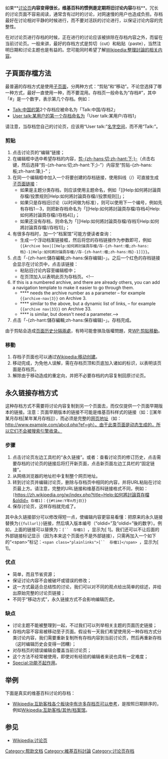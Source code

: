 如果**[讨论页](https://zh.wikipedia.org/wiki/Wikipedia:讨论页 "wikilink")**内容变得很长，维基百科的惯例是定期将旧讨论内容**存档**。冗长的讨论页面不容易阅读，通常含有过时的讨论，对网速慢的用户也造成负担。存档最好在讨论相对平静的时候进行，而不要对活跃的讨论进行，以保证讨论内容的完整性。

在对讨论页进行存档的时候，正在进行的讨论应该被排除在存档内容之外，而留在当前讨论页。一般来讲，最好的存档方式是剪切（cut）和粘贴（paste），当然注明日期和讨论主题也是有益的。您可能同时希望了解[Wikipedia:整理討論的相关内容](https://zh.wikipedia.org/wiki/Wikipedia:整理討論 "wikilink")。

## 子頁面存檔方法

最普遍的存档方式是使用[子页面](https://zh.wikipedia.org/wiki/Wikipedia:子页面 "wikilink")，分两种方式：“剪贴”和“移动”。不论您选择了哪一种方式，最好一直使用一种，而不要混用。存档页一般命名为“存档\#”，其中「\#」是一个数字，表示第几个存档。例如：

  - [Talk:中国的第](https://zh.wikipedia.org/wiki/Talk:中国 "wikilink")2个存档应被命名为「Talk:中国/存档2」
  - [User talk:某用户的第一个存档命名为](https://zh.wikipedia.org/wiki/User_talk:某用户 "wikilink")「User talk:某用户/存档1」

请注意，当存档您自己的讨论页，应该用“User talk:”[名字空间](https://zh.wikipedia.org/wiki/Wikipedia:名字空间 "wikilink")，而不用“Talk:”。

### 剪贴

1.  点击讨论页的“编辑”链接；
2.  在编辑框中选中希望存档的内容，[剪-{zh-hans:切;zh-hant:下;}-](https://zh.wikipedia.org/wiki/剪下、复制、贴上 "wikilink")（点击右键，然后选择“剪-{zh-hans:切;zh-hant:下;}-”）内容至“剪贴-{zh-hans:板;zh-hant:簿;}-”；
3.  在同一个编辑框中加入一个将要创建的存档链接，使用斜线（/）可直接生成[子页面链接](https://zh.wikipedia.org/wiki/Wikipedia:子页面 "wikilink")：
      - 如果是主题分类存档，则应该使用主题命名，例如「\[\[Help:如何將討論頁存檔/投票规则|Help:如何將討論頁存檔//投票规则\]\]」；
      - 如果只是存档旧讨论（以时间做为标准），则可以使用下一个编号，例如先有存档1－3，则把新存档命名为「\[\[Help:如何將討論頁存檔/存档4|Help:如何將討論頁存檔//存档4\]\]」；
      - 如果还没有存档，则命名为「\[\[Help:如何將討論頁存檔/存档1|Help:如何將討論頁存檔//存档1\]\]」；
4.  有很多存档时，加一个“档案馆”可能方便读者查询：
      - 生成一个浮动档案链接框，然后将您的存档链接作为参数即可，例如`{{Archive box|[[Help:如何將討論頁存檔/存-{zh-hant:檔;zh-hans:档}-1|Help:如何將討論頁存檔//存-{zh-hant:檔;zh-hans:档}-1]]}}`。
5.  点击「-{zh-hant:儲存編輯;zh-hans:保存编辑}-」。之后一个红色的存档链接会显示在讨论页中，点击该链接：
      - 粘贴旧讨论内容至编辑框中；
      - 在页顶加入以表明此页为存档页。\<\!--
6.  If this is a numbered archive, and there are already others, you can add a navigation template to make it easier to go through them.
      - **** needs the archive number as a parameter – for example `{{archive-nav|3}}` on Archive 3.
      - **** similar to the above, but a dynamic list of links, – for example `{{archive nav|33}}` on Archive 33.
      - **** is similar, but doesn't need a parameter.--\>
7.  点击「-{zh-hant:儲存編輯;zh-hans:保存编辑}-」。存档完成。

由于剪貼会造成[页面历史分隔兩處](https://zh.wikipedia.org/wiki/Wikipedia:页面历史 "wikilink")，有時可能會損及版權問題，見[WP:剪貼移動](https://zh.wikipedia.org/wiki/WP:剪貼移動 "wikilink")。

### 移動

1.  存档子页面也可以通过[Wikipedia:移动创建](https://zh.wikipedia.org/wiki/Wikipedia:移动 "wikilink")。
2.  移动完成，为免他人误解，需在存档页顶和页底加入诸如的标识，以表明该页面是存档页。
3.  解除由于移动造成的重定向，并把不必要存档的内容复制回原讨论页。

## 永久链接存档方式

这种存档方式不需要将讨论内容复制到另一个页面去，而仅仅提供一个页面早期版本的链接。注意：页面早期版本的链接不可能是维基百科样式的链接（如：\[\[某年某月存档|某年某月存档\]\]），而必须是完整的[网页地址](https://zh.wikipedia.org/wiki/网页地址 "wikilink")（如：http://www.example.com/abcd.php?ef=gh）。由于此类页面是动态生成的，所以它们不会被搜索引擎收录。

### 步骤

1.  点击讨论页左边工具栏的“永久链接”。或者：查看讨论页的修订历史，点击需要存档的讨论页的链接后将打开新页面，点击新页面左边工具栏的“固定链接”。
2.  从网络浏览器的地址栏中复制整个网页地址。
3.  转到讨论页并编辑讨论页，删除与存档页中相同的内容，并将URL粘贴在讨论页最上方。请注意，完整的URL链接和维基百科链接格式不同，例如：`[`<https://zh.wikipedia.org/w/index.php?title=Help:如何將討論頁存檔&oldid=>`  存檔1]：{{#time:Y年n月j日}} `
4.  保存讨论页，这样存档就完成了。

其中永久链接部分可以修改得短一点，使编辑内容更容易看懂：把原来的永久链接替换为`{{fullurl}}`链接，然后填入版本编号（“oldid=”及“oldid=”後的数字）。例如，上面的链接可以替换为：`[``  存檔1] `，显示为\[ 1\]。我们还可以不让后面的外部链接标记显示（因为本来这个页面也不是外部链接），只需再加入一个如下的“\<span\>”标记：`<span class="plainlinks">[``  存檔1]</span> `，显示为<span class="plainlinks">\[ 1\]</span>。

### 优点

  - 简单，而且节省资源；
  - 保证讨论内容不会被破坏或错误的修改；
  - 这一方式最适合总结性的讨论，我们可以对不同的观点给出简单的综述，并给出原始完整的讨论页链接；
  - 不同于“移动方式”，永久链接方式不会影响编辑历史。

### 缺点

  - 讨论主题不能被整理到一起，不过我们可以列举相关主题的页面历史链接；
  - 存档内容不容易被移动至子页面。假设有一天我们希望使用另一种存档方式分类讨论内容，我们需要重新复制所有存档内容到当前讨论页，然后再重新存档（这时编辑历史会变得一团糟）；
  - 对存档页的错误编辑会覆盖当前讨论页；
  - 这个方法不经常被使用，即使对有经验的编辑者来说也具有一定难度；
  - [Special:功能不起作用](https://zh.wikipedia.org/wiki/{{#special:whatlinkshere}} "wikilink")。

## 举例

下面是真实的维基百科讨论的存档：

  - [Wikipedia:互助客栈各个板块中有许多存档页可以参考](https://zh.wikipedia.org/wiki/Wikipedia:互助客栈 "wikilink")，是按照日期排序的，例如[Wikipedia:互助客栈/其他/档案馆](https://zh.wikipedia.org/wiki/Wikipedia:互助客栈/其他/档案馆 "wikilink")。

## 参见

  - [Wikipedia:讨论页](https://zh.wikipedia.org/wiki/Wikipedia:讨论页 "wikilink")

[Category:帮助文档](https://zh.wikipedia.org/wiki/Category:帮助文档 "wikilink") [Category:維基百科討論](https://zh.wikipedia.org/wiki/Category:維基百科討論 "wikilink") [Category:讨论页存档](https://zh.wikipedia.org/wiki/Category:讨论页存档 "wikilink")